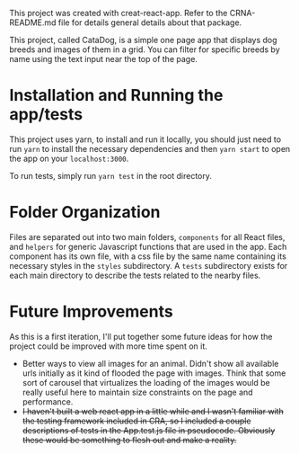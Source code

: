 This project was created with creat-react-app. Refer to the CRNA-README.md file for details general details about that package.

This project, called CataDog, is a simple one page app that displays dog breeds and images of them in a grid. You can filter for specific breeds by name using the text input near the top of the page.

# Installation and Running the app/tests

This project uses yarn, to install and run it locally, you should just need to run `yarn` to install the necessary dependencies and then `yarn start` to open the app on your `localhost:3000`.

To run tests, simply run `yarn test` in the root directory.

# Folder Organization

Files are separated out into two main folders, `components` for all React files, and `helpers` for generic Javascript functions that are used in the app. Each component has its own file, with a css file by the same name containing its necessary styles in the `styles` subdirectory. A `tests` subdirectory exists for each main directory to describe the tests related to the nearby files.

# Future Improvements
As this is a first iteration, I'll put together some future ideas for how the project could be improved with more time spent on it.

* Better ways to view all images for an animal. Didn't show all available urls initially as it kind of flooded the page with images. Think that some sort of carousel that virtualizes the loading of the images would be really useful here to maintain size constraints on the page and performance.
* ~~I haven't built a web react app in a little while and I wasn't familiar with the testing framework included in CRA, so I included a couple descriptions of tests in the App.test.js file in pseudocode. Obviously these would be something to flesh out and make a reality.~~